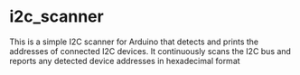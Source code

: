 # i2c_scanner
This is a simple I2C scanner for Arduino that detects and prints the addresses of connected I2C devices. It continuously scans the I2C bus and reports any detected device addresses in hexadecimal format
